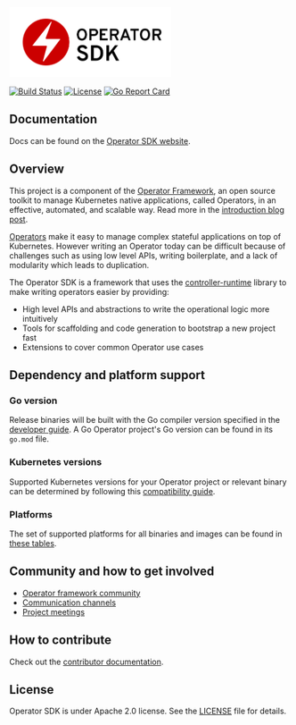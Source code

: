 <img src="website/static/operator_logo_sdk_color.svg" height="125px"></img>


[![Build Status](https://github.com/operator-framework/operator-sdk/workflows/deploy/badge.svg)](https://github.com/operator-framework/operator-sdk/actions)
[![License](http://img.shields.io/:license-apache-blue.svg)](http://www.apache.org/licenses/LICENSE-2.0.html)
[![Go Report Card](https://goreportcard.com/badge/github.com/operator-framework/operator-sdk)](https://goreportcard.com/report/github.com/operator-framework/operator-sdk)

## Documentation

Docs can be found on the [Operator SDK website][sdk-docs].

## Overview

This project is a component of the [Operator Framework][of-home], an
open source toolkit to manage Kubernetes native applications, called
Operators, in an effective, automated, and scalable way. Read more in
the [introduction blog post][of-blog].

[Operators][operator-link] make it easy to manage complex stateful
applications on top of Kubernetes. However writing an Operator today can
be difficult because of challenges such as using low level APIs, writing
boilerplate, and a lack of modularity which leads to duplication.

The Operator SDK is a framework that uses the
[controller-runtime][controller-runtime] library to make writing
operators easier by providing:

- High level APIs and abstractions to write the operational logic more intuitively
- Tools for scaffolding and code generation to bootstrap a new project fast
- Extensions to cover common Operator use cases

## Dependency and platform support

### Go version

Release binaries will be built with the Go compiler version specified in the [developer guide][dev-guide-prereqs].
A Go Operator project's Go version can be found in its `go.mod` file.

[dev-guide-prereqs]:https://sdk.operatorframework.io/docs/contribution-guidelines/developer-guide#prerequisites

### Kubernetes versions

Supported Kubernetes versions for your Operator project or relevant binary can be determined
by following this [compatibility guide][k8s-compat].

[k8s-compat]:https://sdk.operatorframework.io/docs/overview#kubernetes-version-compatibility

### Platforms

The set of supported platforms for all binaries and images can be found in [these tables][platforms].

[platforms]:https://sdk.operatorframework.io/docs/overview#platform-support

## Community and how to get involved

- [Operator framework community][operator-framework-community]
- [Communication channels][operator-framework-communication]
- [Project meetings][operator-framework-meetings]

## How to contribute

Check out the [contributor documentation][contribution-docs].

## License

Operator SDK is under Apache 2.0 license. See the [LICENSE][license_file] file for details.

[controller-runtime]: https://github.com/kubernetes-sigs/controller-runtime
[license_file]:./LICENSE
[of-home]: https://github.com/operator-framework
[of-blog]: https://www.openshift.com/blog/introducing-the-operator-framework
[operator-link]: https://kubernetes.io/docs/concepts/extend-kubernetes/operator/
[sdk-docs]: https://sdk.operatorframework.io
[operator-framework-community]: https://github.com/operator-framework/community
[operator-framework-communication]: https://github.com/operator-framework/community#get-involved
[operator-framework-meetings]: https://github.com/operator-framework/community#meetings
[contribution-docs]: https://sdk.operatorframework.io/docs/contribution-guidelines/
